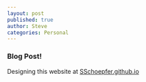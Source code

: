 ```yaml
---
layout: post
published: true
author: Steve
categories: Personal
---
```


### Blog Post! 
Designing this website at [SSchoepfer.github.io](SSchoepfer.github.io) 
